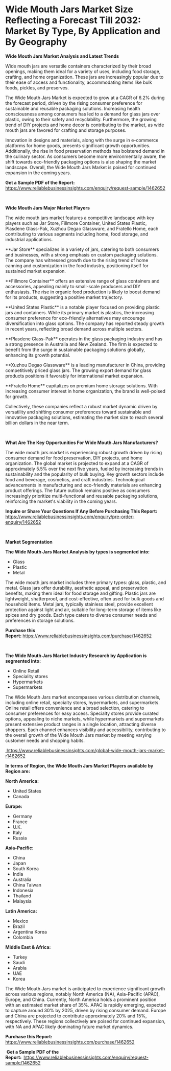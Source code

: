 <p><h1>Wide Mouth Jars Market Size Reflecting a Forecast Till 2032: Market By Type, By Application and By Geography</h1></p><p><strong>Wide Mouth Jars Market Analysis and Latest Trends</strong></p>
<p><p>Wide mouth jars are versatile containers characterized by their broad openings, making them ideal for a variety of uses, including food storage, crafting, and home organization. These jars are increasingly popular due to their ease of access and functionality, accommodating items like bulk foods, pickles, and preserves. </p><p>The Wide Mouth Jars Market is expected to grow at a CAGR of 6.2% during the forecast period, driven by the rising consumer preference for sustainable and reusable packaging solutions. Increasing health consciousness among consumers has led to a demand for glass jars over plastic, owing to their safety and recyclability. Furthermore, the growing trend of DIY projects and home decor is contributing to the market, as wide mouth jars are favored for crafting and storage purposes.</p><p>Innovation in designs and materials, along with the surge in e-commerce platforms for home goods, presents significant growth opportunities. Additionally, the rise in food preservation methods has bolstered demand in the culinary sector. As consumers become more environmentally aware, the shift towards eco-friendly packaging options is also shaping the market landscape. Overall, the Wide Mouth Jars Market is poised for continued expansion in the coming years.</p></p>
<p><strong>Get a Sample PDF of the Report:&nbsp;</strong> <a href="https://www.reliablebusinessinsights.com/enquiry/request-sample/1462652?utm_campaign=3673&utm_medium=2&utm_source=Github&utm_content=ia&utm_term=19042025&utm_id=wide-mouth-jars">https://www.reliablebusinessinsights.com/enquiry/request-sample/1462652</a></p>
<p>&nbsp;</p>
<p><strong>Wide Mouth Jars Major Market Players</strong></p>
<p><p>The wide mouth jars market features a competitive landscape with key players such as Jar Store, Fillmore Container, United States Plastic, Plasdene Glass-Pak, Xuzhou Degao Glassware, and Fratello Home, each contributing to various segments including home, food storage, and industrial applications.</p><p>**Jar Store** specializes in a variety of jars, catering to both consumers and businesses, with a strong emphasis on custom packaging solutions. The company has witnessed growth due to the rising trend of home canning and customization in the food industry, positioning itself for sustained market expansion.</p><p>**Fillmore Container** offers an extensive range of glass containers and accessories, appealing mainly to small-scale producers and DIY enthusiasts. The rise in organic food production is likely to boost demand for its products, suggesting a positive market trajectory.</p><p>**United States Plastic** is a notable player focused on providing plastic jars and containers. While its primary market is plastics, the increasing consumer preference for eco-friendly alternatives may encourage diversification into glass options. The company has reported steady growth in recent years, reflecting broad demand across multiple sectors.</p><p>**Plasdene Glass-Pak** operates in the glass packaging industry and has a strong presence in Australia and New Zealand. The firm is expected to benefit from the surge in sustainable packaging solutions globally, enhancing its growth potential.</p><p>**Xuzhou Degao Glassware** is a leading manufacturer in China, providing competitively priced glass jars. The growing export demand for glass products positions it favorably for international market expansion.</p><p>**Fratello Home** capitalizes on premium home storage solutions. With increasing consumer interest in home organization, the brand is well-poised for growth.</p><p>Collectively, these companies reflect a robust market dynamic driven by versatility and shifting consumer preferences toward sustainable and innovative packaging solutions, estimating the market size to reach several billion dollars in the near term.</p></p>
<p>&nbsp;</p>
<p><strong>What Are The Key Opportunities For Wide Mouth Jars Manufacturers?</strong></p>
<p><p>The wide mouth jars market is experiencing robust growth driven by rising consumer demand for food preservation, DIY projects, and home organization. The global market is projected to expand at a CAGR of approximately 5.5% over the next five years, fueled by increasing trends in sustainability and the popularity of bulk buying. Key growth sectors include food and beverage, cosmetics, and craft industries. Technological advancements in manufacturing and eco-friendly materials are enhancing product offerings. The future outlook remains positive as consumers increasingly prioritize multi-functional and reusable packaging solutions, reinforcing the market's viability in the coming years.</p></p>
<p><strong>Inquire or Share Your Questions If Any Before Purchasing This Report:</strong> <a href="https://www.reliablebusinessinsights.com/enquiry/pre-order-enquiry/1462652?utm_campaign=3673&utm_medium=2&utm_source=Github&utm_content=ia&utm_term=19042025&utm_id=wide-mouth-jars">https://www.reliablebusinessinsights.com/enquiry/pre-order-enquiry/1462652</a></p>
<p>&nbsp;</p>
<p><strong>Market Segmentation</strong></p>
<p><strong>The Wide Mouth Jars Market Analysis by types is segmented into:</strong></p>
<p><ul><li>Glass</li><li>Plastic</li><li>Metal</li></ul></p>
<p><p>The wide mouth jars market includes three primary types: glass, plastic, and metal. Glass jars offer durability, aesthetic appeal, and preservation benefits, making them ideal for food storage and gifting. Plastic jars are lightweight, shatterproof, and cost-effective, often used for bulk goods and household items. Metal jars, typically stainless steel, provide excellent protection against light and air, suitable for long-term storage of items like spices and dry goods. Each type caters to diverse consumer needs and preferences in storage solutions.</p></p>
<p><strong>Purchase this Report:&nbsp;</strong><a href="https://www.reliablebusinessinsights.com/purchase/1462652?utm_campaign=3673&utm_medium=2&utm_source=Github&utm_content=ia&utm_term=19042025&utm_id=wide-mouth-jars">https://www.reliablebusinessinsights.com/purchase/1462652</a></p>
<p>&nbsp;</p>
<p><strong>The Wide Mouth Jars Market Industry Research by Application is segmented into:</strong></p>
<p><ul><li>Online Retail</li><li>Speciality stores</li><li>Hypermarkets</li><li>Supermarkets</li></ul></p>
<p><p>The Wide Mouth Jars market encompasses various distribution channels, including online retail, specialty stores, hypermarkets, and supermarkets. Online retail offers convenience and a broad selection, catering to consumer preferences for easy access. Specialty stores provide curated options, appealing to niche markets, while hypermarkets and supermarkets present extensive product ranges in a single location, attracting diverse shoppers. Each channel enhances visibility and accessibility, contributing to the overall growth of the Wide Mouth Jars market by meeting varying customer needs and shopping habits.</p></p>
<p><a href="https://www.reliablebusinessinsights.com/global-wide-mouth-jars-market-r1462652?utm_campaign=3673&utm_medium=2&utm_source=Github&utm_content=ia&utm_term=19042025&utm_id=wide-mouth-jars">&nbsp;https://www.reliablebusinessinsights.com/global-wide-mouth-jars-market-r1462652</a></p>
<p><strong>In terms of Region, the Wide Mouth Jars Market Players available by Region are:</strong></p>
<p>
    <p> <strong> North America: </strong>
        <ul>
            <li>United States</li>
            <li>Canada</li>
        </ul>
        </p> 
    <p> <strong> Europe: </strong>
        <ul>
            <li>Germany</li>
            <li>France</li>
            <li>U.K.</li>
            <li>Italy</li>
            <li>Russia</li>
        </ul>
        </p> 
    <p> <strong> Asia-Pacific: </strong>
        <ul>
            <li>China</li>
            <li>Japan</li>
            <li>South Korea</li>
            <li>India</li>
            <li>Australia</li>
            <li>China Taiwan</li>
            <li>Indonesia</li>
            <li>Thailand</li>
            <li>Malaysia</li>
        </ul>
        </p> 
    <p> <strong> Latin America: </strong>
        <ul>
            <li>Mexico</li>
            <li>Brazil</li>
            <li>Argentina Korea</li>
            <li>Colombia</li>
        </ul>
        </p> 
    <p> <strong> Middle East & Africa: </strong>
        <ul>
            <li>Turkey</li>
            <li>Saudi</li>
            <li>Arabia</li>
            <li>UAE</li>
            <li>Korea</li>
        </ul>
    </p>
    </p>
<p><p>The Wide Mouth Jars market is anticipated to experience significant growth across various regions, notably North America (NA), Asia-Pacific (APAC), Europe, and China. Currently, North America holds a prominent position with an estimated market share of 35%. APAC is rapidly emerging, expected to capture around 30% by 2025, driven by rising consumer demand. Europe and China are projected to contribute approximately 20% and 15%, respectively. These regions collectively are poised for continued expansion, with NA and APAC likely dominating future market dynamics.</p></p>
<p><strong>Purchase this Report: </strong><a href="https://www.reliablebusinessinsights.com/purchase/1462652?utm_campaign=3673&utm_medium=2&utm_source=Github&utm_content=ia&utm_term=19042025&utm_id=wide-mouth-jars">https://www.reliablebusinessinsights.com/purchase/1462652</a></p>
<p>&nbsp;<strong>Get a Sample PDF of the Report:&nbsp;&nbsp;</strong><a href="https://www.reliablebusinessinsights.com/enquiry/request-sample/1462652?utm_campaign=3673&utm_medium=2&utm_source=Github&utm_content=ia&utm_term=19042025&utm_id=wide-mouth-jars">https://www.reliablebusinessinsights.com/enquiry/request-sample/1462652</a></p>
<p><strong></strong></p>
<p><p></p><p></p><p></p></p>